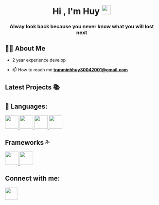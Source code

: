 

<h1 align="center">Hi , I'm Huy <img src="https://raw.githubusercontent.com/MartinHeinz/MartinHeinz/master/wave.gif" width="30px"></h1>
<h3 align="center">Alway look back because you never know what you will lost next</h3>



## 🙋‍♂️ About Me
- 2 year experience develop

- 📫 How to reach me **tranminhhuy30042001@gmail.com**


## Latest Projects 📚

## 🚀 Languages:

<p align="left"> 
    <a href="https://www.ruby-lang.org/en/" target="_blank"> <img src="https://upload.wikimedia.org/wikipedia/commons/thumb/7/73/Ruby_logo.svg/1200px-Ruby_logo.svg.png" width="44px";/> </a>
    <a href="https://nodejs.org/en/about/branding" target="_blank"> <img src="https://cdn.iconscout.com/icon/free/png-256/free-node-js-logo-icon-download-in-svg-png-gif-file-formats--nodejs-programming-language-pack-logos-icons-1174925.png?f=webp&w=256" width="44px";/> </a>
<a href="#" target="_blank"> <img src="https://encrypted-tbn0.gstatic.com/images?q=tbn:ANd9GcT6935wo8bLZh5FeafJEffqWKDOpNpx6UE5bg&s" width="44px";/> </a>
<a href="#" target="_blank"> <img src="https://upload.wikimedia.org/wikipedia/commons/thumb/6/62/CSS3_logo.svg/2048px-CSS3_logo.svg.png" width="44px";/> </a>

## Frameworks 💦

<p align="left"> 
    <a href="https://rubyonrails.org/" target="_blank"> <img src="https://cdn.iconscout.com/icon/free/png-256/rails-3521664-2945108.png"  width="44px";"/> </a>
    <a href="https://www.electronjs.org/" target="_blank"> <img src="https://upload.wikimedia.org/wikipedia/commons/9/91/Electron_Software_Framework_Logo.svg"  width="44px";"/> </a>
 </p>




## Connect with me:

<a href = "https://www.facebook.com/profile.php?id=100010634414552"><img src="https://raw.githubusercontent.com/rahuldkjain/github-profile-readme-generator/master/src/images/icons/Social/facebook.svg" width="40px"/></a>

</p>


